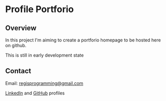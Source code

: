 # Profile Portforio

## Overview 
 In this project I'm aiming to create a portforio homepage to be hosted here on github.

 This is still in early development state

## Contact
Email: regisprogramming@gmail.com

[LinkedIn](https://www.linkedin.com/in/regissfaria/) and [GitHub](https://github.com/regisfaria) profiles